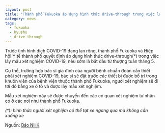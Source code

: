 ```yaml
---
layout: post
title: "Thành phố Fukuoka áp dụng hình thức drive-through trong việc lấy mẫu xét nghiệm"
category: news
tags: 
  - fukuoka
  - kyushu
  - drive-through
---
```

Trước tình hình dịch COVID-19 đang lan rộng, thành phố Fukuoka và Hiệp hội Y tế thành phố quyết định áp dụng hình thức drive-through(*) trong việc lấy mẫu xét nghiệm COVID-19, nếu sớm là bắt đầu từ thượng tuần tháng 5.

Cụ thể, trường hợp bác sĩ gia đình của người bệnh chuẩn đoán cần thiết phải xét nghiệm COVID-19, bác sĩ sẽ đặt trước các thiết bị được bố trí trong khuôn viên của bệnh viện thuộc thành phố Fukuoka, người xét nghiệm sẽ đi tới đó bằng xe ô tô và được lấy mẫu xét nghiệm. 

Mẫu xét nghiệm này sẽ được chuyển đến các cơ quan xét nghiệm tư nhân có ở các nơi như thành phố Fukuoka.

 

 _(*): hình thức người xét nghiệm có thể tạt xe ngang qua mà không cần xuống xe_

Nguồn: [Báo NHK](https://www3.nhk.or.jp/fukuoka-news/20200423/5010007684.html)